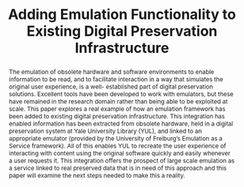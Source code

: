 ---
abstract: The emulation of obsolete hardware and software environments to enable information
  to be read, and to facilitate interaction in a way that simulates the original user
  experience, is a well- established part of digital preservation solutions. Excellent
  tools have been developed to work with emulators, but these have remained in the
  research domain rather than being able to be exploited at scale. This paper explores
  a real example of how an emulation framework has been added to existing digital
  preservation infrastructure. This integration has enabled information has been extracted
  from obsolete hardware, held in a digital preservation system at Yale University
  Library (YUL), and linked to an appropriate emulator (provided by the University
  of Freiburg’s Emulation as a Service framework). All of this enables YUL to recreate
  the user experience of interacting with content using the original software quickly
  and easily whenever a user requests it. This integration offers the prospect of
  large scale emulation as a service linked to real preserved data that is in need
  of this approach and this paper will examine the next steps needed to make this
  a reality.
creators:
- Cochrane, Euan
- Tilbury, Jonathan
- Stobbe, Oleg
date: null
document_url: https://services.phaidra.univie.ac.at/api/object/o:931101/download
grand_parent: iPRES
institutions: []
keywords:
- kyoto
landing_page_url: https://phaidra.univie.ac.at/o:931101
language: eng
layout: publication
license: CC BY-SA 4.0 International
notes_url: null
parent: iPRES 2017
presentation_url: null
publication_type: paper
size: 887582
source_name: iPRES
title: Adding Emulation Functionality to Existing Digital Preservation Infrastructure
year: 2017
---